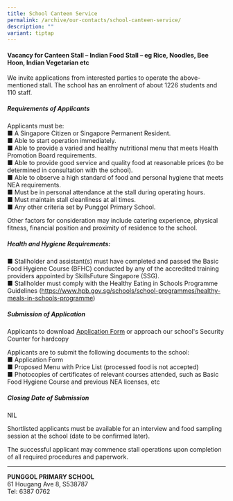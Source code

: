 ```yaml
---
title: School Canteen Service
permalink: /archive/our-contacts/school-canteen-service/
description: ""
variant: tiptap
---
```

<h4>Vacancy for Canteen Stall – Indian Food Stall – eg Rice, Noodles, Bee Hoon, Indian Vegetarian etc</h4>
<p>We invite applications from interested parties to operate the above-mentioned
stall. The school has an enrolment of about 1226 students and 110 staff.</p>
<h5>Requirements of Applicants</h5>
<p>Applicants must be:
<br>■ A Singapore Citizen or Singapore Permanent Resident.
<br>■ Able to start operation immediately.
<br>■ Able to provide a varied and healthy nutritional menu that meets Health
Promotion Board requirements.
<br>■ Able to provide good service and quality food at reasonable prices (to
be determined in consultation with the school).
<br>■ Able to observe a high standard of food and personal hygiene that meets
NEA requirements.
<br>■ Must be in personal attendance at the stall during operating hours.
<br>■ Must maintain stall cleanliness at all times.
<br>■ Any other criteria set by Punggol Primary School.
<br>
</p>
<p>Other factors for consideration may include catering experience, physical
fitness, financial position and proximity of residence to the school.</p>
<h5>Health and Hygiene Requirements:</h5>
<p>■ Stallholder and assistant(s) must have completed and passed the Basic
Food Hygiene Course (BFHC) conducted by any of the accredited training
providers appointed by SkillsFuture Singapore (SSG).
<br>■ Stallholder must comply with the Healthy Eating in Schools Programme
Guidelines (<a href="https://www.hpb.gov.sg/schools/school-programmes/healthy-meals-in-schools-programme" rel="noopener noreferrer nofollow" target="_blank">https://www.hpb.gov.sg/schools/school-programmes/healthy-meals-in-schools-programme</a>)
<br>
</p>
<h5>Submission of Application</h5>
<p>Applicants to download <a href="/files/General/canteen%20application%20form.pdf" rel="noopener noreferrer nofollow" target="_blank">Application Form</a> or
approach our school's Security Counter for hardcopy</p>
<p>Applicants are to submit the following documents to the school:
<br>■ Application Form
<br>■ Proposed Menu with Price List (processed food is not accepted)
<br>■ Photocopies of certificates of relevant courses attended, such as Basic
Food Hygiene Course and previous NEA licenses, etc
<br>
</p>
<h5>Closing Date of Submission</h5>
<p>NIL</p>
<p>Shortlisted applicants must be available for an interview and food sampling
session at the school (date to be confirmed later).</p>
<p>The successful applicant may commence stall operations upon completion
of all required procedures and paperwork.</p>
<hr>
<p><strong>PUNGGOL PRIMARY SCHOOL</strong>
<br>61 Hougang Ave 8, S538787
<br>Tel: 6387 0762</p>